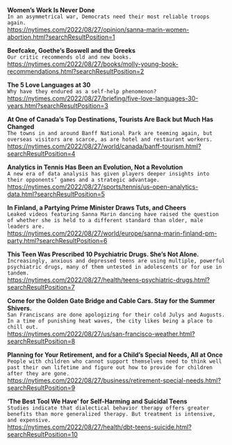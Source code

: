 **Women’s Work Is Never Done**\
`In an asymmetrical war, Democrats need their most reliable troops again.`\
https://nytimes.com/2022/08/27/opinion/sanna-marin-women-abortion.html?searchResultPosition=1

**Beefcake, Goethe’s Boswell and the Greeks**\
`Our critic recommends old and new books.`\
https://nytimes.com/2022/08/27/books/molly-young-book-recommendations.html?searchResultPosition=2

**The 5 Love Languages at 30**\
`Why have they endured as a self-help phenomenon?`\
https://nytimes.com/2022/08/27/briefing/five-love-languages-30-years.html?searchResultPosition=3

**At One of Canada’s Top Destinations, Tourists Are Back but Much Has Changed**\
`The towns in and around Banff National Park are teeming again, but overseas visitors are scarce, as are hotel and restaurant workers.`\
https://nytimes.com/2022/08/27/world/canada/banff-tourism.html?searchResultPosition=4

**Analytics in Tennis Has Been an Evolution, Not a Revolution**\
`A new era of data analysis has given players deeper insights into their opponents’ games and a strategic advantage.`\
https://nytimes.com/2022/08/27/sports/tennis/us-open-analytics-data.html?searchResultPosition=5

**In Finland, a Partying Prime Minister Draws Tuts, and Cheers**\
`Leaked videos featuring Sanna Marin dancing have raised the question of whether she is held to a different standard than older, male leaders are.`\
https://nytimes.com/2022/08/27/world/europe/sanna-marin-finland-pm-party.html?searchResultPosition=6

**This Teen Was Prescribed 10 Psychiatric Drugs. She’s Not Alone.**\
`Increasingly, anxious and depressed teens are using multiple, powerful psychiatric drugs, many of them untested in adolescents or for use in tandem.`\
https://nytimes.com/2022/08/27/health/teens-psychiatric-drugs.html?searchResultPosition=7

**Come for the Golden Gate Bridge and Cable Cars. Stay for the Summer Shivers.**\
`San Franciscans are done apologizing for their cold Julys and Augusts. In a time of punishing heat waves, the city likes being a place to chill out.`\
https://nytimes.com/2022/08/27/us/san-francisco-weather.html?searchResultPosition=8

**Planning for Your Retirement, and for a Child’s Special Needs, All at Once**\
`People with children who cannot support themselves need to think well past their own lifetime and figure out how to provide for children after they are gone.`\
https://nytimes.com/2022/08/27/business/retirement-special-needs.html?searchResultPosition=9

**‘The Best Tool We Have’ for Self-Harming and Suicidal Teens**\
`Studies indicate that dialectical behavior therapy offers greater benefits than more generalized therapy. But treatment is intensive, and expensive.`\
https://nytimes.com/2022/08/27/health/dbt-teens-suicide.html?searchResultPosition=10

